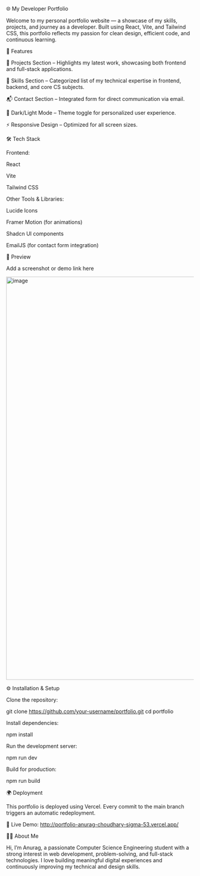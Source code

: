 🌐 My Developer Portfolio

Welcome to my personal portfolio website — a showcase of my skills, projects, and journey as a developer.
Built using React, Vite, and Tailwind CSS, this portfolio reflects my passion for clean design, efficient code, and continuous learning.

🚀 Features

💼 Projects Section – Highlights my latest work, showcasing both frontend and full-stack applications.

🧠 Skills Section – Categorized list of my technical expertise in frontend, backend, and core CS subjects.

📬 Contact Section – Integrated form for direct communication via email.

🌙 Dark/Light Mode – Theme toggle for personalized user experience.

⚡ Responsive Design – Optimized for all screen sizes.

🛠️ Tech Stack

Frontend:

React

Vite

Tailwind CSS

Other Tools & Libraries:

Lucide Icons

Framer Motion (for animations)

Shadcn UI components

EmailJS (for contact form integration)

📸 Preview

Add a screenshot or demo link here

<img width="1920" height="1080" alt="image" src="https://github.com/user-attachments/assets/473bfe95-0cd9-4a42-9eba-fee07c74ee69" />


⚙️ Installation & Setup

Clone the repository:

git clone https://github.com/your-username/portfolio.git
cd portfolio


Install dependencies:

npm install


Run the development server:

npm run dev


Build for production:

npm run build

🌍 Deployment

This portfolio is deployed using Vercel.
Every commit to the main branch triggers an automatic redeployment.

🔗 Live Demo: http://portfolio-anurag-choudhary-sigma-53.vercel.app/

👨‍💻 About Me

Hi, I’m Anurag, a passionate Computer Science Engineering student with a strong interest in web development, problem-solving, and full-stack technologies.
I love building meaningful digital experiences and continuously improving my technical and design skills.
